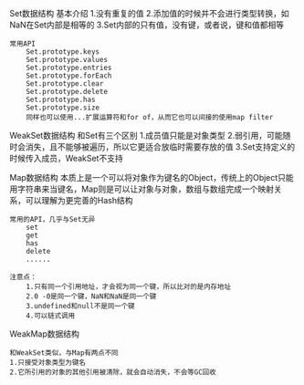 Set数据结构
    基本介绍
        1.没有重复的值
        2.添加值的时候并不会进行类型转换，如NaN在Set内部是相等的
        3.Set内部的只有值，没有键，或者说，键和值都相等
    
    常用API
        Set.prototype.keys
        Set.prototype.values
        Set.prototype.entries
        Set.prototype.forEach
        Set.prototype.clear
        Set.prototype.delete
        Set.prototype.has
        Set.prototype.size
        同样也可以使用...扩展运算符和for of，从而它也可以间接的使用map filter

WeakSet数据结构
    和Set有三个区别
        1.成员值只能是对象类型
        2.弱引用，可能随时会消失，且不能够被遍历，所以它更适合放临时需要存放的值
        3.Set支持定义的时候传入成员，WeakSet不支持

Map数据结构
    本质上是一个可以将对象作为键名的Object，传统上的Object只能用字符串来当键名，Map则是可以让对象与对象，数组与数组完成一个映射关系，可以理解为更完善的Hash结构

    常用的API，几乎与Set无异
        set
        get
        has
        delete
        ......

    注意点：
        1.只有同一个引用地址，才会视为同一个键，所以比对的是内存地址
        2.0 -0是同一个键，NaN和NaN是同一个键
        3.undefined和null不是同一个键
        4.可以链式调用

WeakMap数据结构

    和WeakSet类似，与Map有两点不同
    1.只接受对象类型为键名
    2.它所引用的对象的其他引用被清除，就会自动消失，不会等GC回收
